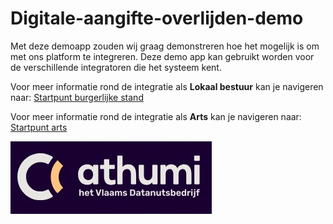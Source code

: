 # Digitale-aangifte-overlijden-demo
Met deze demoapp zouden wij graag demonstreren hoe het mogelijk is om met ons platform te integreren.
Deze demo app kan gebruikt worden voor de verschillende integratoren die het systeem kent. 

Voor meer informatie rond de integratie als **Lokaal bestuur** kan je navigeren naar: [Startpunt burgerlijke stand](burgerlijke-stand/doc/README.md)

Voor meer informatie rond de integratie als **Arts** kan je navigeren naar: [Startpunt arts](vaststelling/doc/README.md)

![screenshot](static/athumi.jpg)


